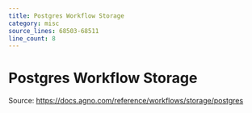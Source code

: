 ```yaml
---
title: Postgres Workflow Storage
category: misc
source_lines: 68503-68511
line_count: 8
---
```


# Postgres Workflow Storage
Source: https://docs.agno.com/reference/workflows/storage/postgres



<Snippet file="workflow-storage-postgres-params.mdx" />


